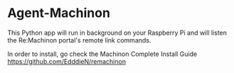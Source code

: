 # Agent-Machinon

This Python app will run in background on your Raspberry Pi and will listen the Re:Machinon portal's remote link commands.

In order to install, go check the Machinon Complete Install Guide
https://github.com/EdddieN/remachinon
